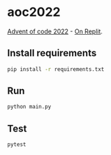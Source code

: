 # aoc2022

[Advent of code 2022](https://adventofcode.com/2022) - [On Replit](https://replit.com/@m4csz4f/aoc2022).

## Install requirements

```sh
pip install -r requirements.txt
```

## Run

```sh
python main.py
```

## Test

```sh
pytest
```

